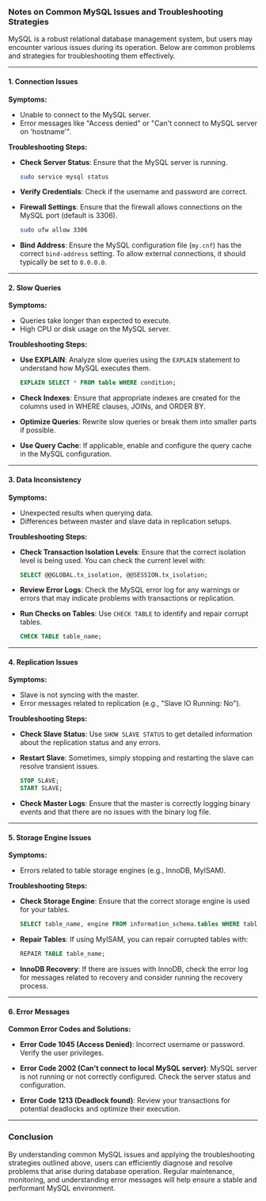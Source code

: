 ### Notes on Common MySQL Issues and Troubleshooting Strategies

MySQL is a robust relational database management system, but users may encounter various issues during its operation. Below are common problems and strategies for troubleshooting them effectively.

---

#### 1. **Connection Issues**

**Symptoms:**
- Unable to connect to the MySQL server.
- Error messages like "Access denied" or "Can't connect to MySQL server on 'hostname'".

**Troubleshooting Steps:**
- **Check Server Status**: Ensure that the MySQL server is running.

  ```bash
  sudo service mysql status
  ```

- **Verify Credentials**: Check if the username and password are correct.
  
- **Firewall Settings**: Ensure that the firewall allows connections on the MySQL port (default is 3306).

  ```bash
  sudo ufw allow 3306
  ```

- **Bind Address**: Ensure the MySQL configuration file (`my.cnf`) has the correct `bind-address` setting. To allow external connections, it should typically be set to `0.0.0.0`.

---

#### 2. **Slow Queries**

**Symptoms:**
- Queries take longer than expected to execute.
- High CPU or disk usage on the MySQL server.

**Troubleshooting Steps:**
- **Use EXPLAIN**: Analyze slow queries using the `EXPLAIN` statement to understand how MySQL executes them.

  ```sql
  EXPLAIN SELECT * FROM table WHERE condition;
  ```

- **Check Indexes**: Ensure that appropriate indexes are created for the columns used in WHERE clauses, JOINs, and ORDER BY.

- **Optimize Queries**: Rewrite slow queries or break them into smaller parts if possible.

- **Use Query Cache**: If applicable, enable and configure the query cache in the MySQL configuration.

---

#### 3. **Data Inconsistency**

**Symptoms:**
- Unexpected results when querying data.
- Differences between master and slave data in replication setups.

**Troubleshooting Steps:**
- **Check Transaction Isolation Levels**: Ensure that the correct isolation level is being used. You can check the current level with:

  ```sql
  SELECT @@GLOBAL.tx_isolation, @@SESSION.tx_isolation;
  ```

- **Review Error Logs**: Check the MySQL error log for any warnings or errors that may indicate problems with transactions or replication.

- **Run Checks on Tables**: Use `CHECK TABLE` to identify and repair corrupt tables.

  ```sql
  CHECK TABLE table_name;
  ```

---

#### 4. **Replication Issues**

**Symptoms:**
- Slave is not syncing with the master.
- Error messages related to replication (e.g., "Slave IO Running: No").

**Troubleshooting Steps:**
- **Check Slave Status**: Use `SHOW SLAVE STATUS` to get detailed information about the replication status and any errors.

- **Restart Slave**: Sometimes, simply stopping and restarting the slave can resolve transient issues.

  ```sql
  STOP SLAVE;
  START SLAVE;
  ```

- **Check Master Logs**: Ensure that the master is correctly logging binary events and that there are no issues with the binary log file.

---

#### 5. **Storage Engine Issues**

**Symptoms:**
- Errors related to table storage engines (e.g., InnoDB, MyISAM).

**Troubleshooting Steps:**
- **Check Storage Engine**: Ensure that the correct storage engine is used for your tables.

  ```sql
  SELECT table_name, engine FROM information_schema.tables WHERE table_schema = 'your_database';
  ```

- **Repair Tables**: If using MyISAM, you can repair corrupted tables with:

  ```sql
  REPAIR TABLE table_name;
  ```

- **InnoDB Recovery**: If there are issues with InnoDB, check the error log for messages related to recovery and consider running the recovery process.

---

#### 6. **Error Messages**

**Common Error Codes and Solutions:**

- **Error Code 1045 (Access Denied)**: Incorrect username or password. Verify the user privileges.

- **Error Code 2002 (Can't connect to local MySQL server)**: MySQL server is not running or not correctly configured. Check the server status and configuration.

- **Error Code 1213 (Deadlock found)**: Review your transactions for potential deadlocks and optimize their execution.

---

### Conclusion

By understanding common MySQL issues and applying the troubleshooting strategies outlined above, users can efficiently diagnose and resolve problems that arise during database operation. Regular maintenance, monitoring, and understanding error messages will help ensure a stable and performant MySQL environment.